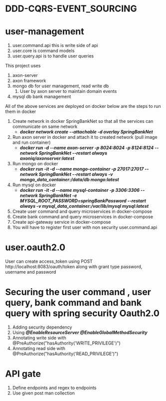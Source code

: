 # DDD-CQRS-EVENT_SOURCING

# user-management
1. user.command.api this is write side of api
2. user.core is command models
3. user.query.api is to handle user queries

This project uses 
1. axon-server
2. axon framework
3. mongo db for user management, read write db 
   1. User by axon server to maintain domain events
4. mysql db bank management

All of the above services are deployed on docker below are the steps to run them in docker
1. Create network in docker SpringBankNet so that all the services can communicate on same network
    - **_docker network create --attachable -d overlay SpringBankNet_**
2. Run axon server in docker and attach it to created network (pull image and run container)
    - **_docker run -d --name axon-server -p 8024:8024 -p 8124:8124 --network SpringBankNet --restart always axoniq/axonserver:latest_**
3. Run mongo on docker
    - **_docker run -it -d --name mongo-container -p 27017:27017 --network SpringBankNet --restart always -v mongo_data_container:/data/db mongo:latest_**
4. Run mysql on docker
    - **_docker run -it -d --name mysql-container -p 3306:3306 --network SpringBankNet -e MYSQL_ROOT_PASSWORD=springBankPassword --restart always -v mysql_data_container:/var/lib/mysql mysql:latest_**
5. Create user command and query microservices in docker-compose
6. Create bank command and query microservices in docker-compose
7. Create api-gateway service in docker-compose
8. You will have to register first user with non security user.command.api 


# user.oauth2.0

User can create access_token using 
POST http://localhost:8083/oauth/token along with grant type password, username and password


# Securing the user command , user query, bank command and bank query with spring security Oauth2.0
1. Adding security dependency 
2. Using **_@EnableResourceServer @EnableGlobalMethodSecurity_**
3. Annotating write side with @PreAuthorize("hasAuthority('WRITE_PRIVILEGE')")
4. Annotating read side with @PreAuthorize("hasAuthority('READ_PRIVILEGE')")

# API gate
1. Define endpoints and regex to endpoints
3. Use given post man collection